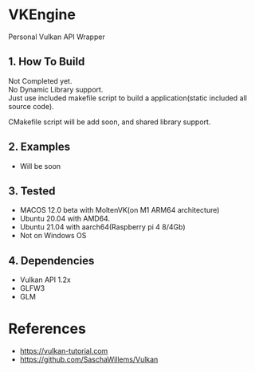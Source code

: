 # VKEngine
Personal Vulkan API Wrapper

## 1. How To Build
Not Completed yet.  
No Dynamic Library support.  
Just use included makefile script to build a application(static included all source code).  

CMakefile script will be add soon, and shared library support.

## 2. Examples
* Will be soon

## 3. Tested
* MACOS 12.0 beta with MoltenVK(on M1 ARM64 architecture)
* Ubuntu 20.04 with AMD64.
* Ubuntu 21.04 with aarch64(Raspberry pi 4 8/4Gb)
* Not on Windows OS

## 4. Dependencies
* Vulkan API 1.2x
* GLFW3
* GLM

# References
* https://vulkan-tutorial.com
* https://github.com/SaschaWillems/Vulkan